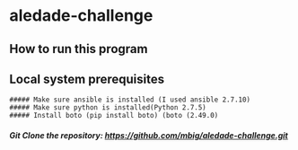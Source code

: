 # aledade-challenge

## How to run this program

## Local system prerequisites  

    ##### Make sure ansible is installed (I used ansible 2.7.10)  
    ##### Make sure python is installed(Python 2.7.5)
    ##### Install boto (pip install boto) (boto (2.49.0)
    

##### Git Clone the repository: https://github.com/mbig/aledade-challenge.git
